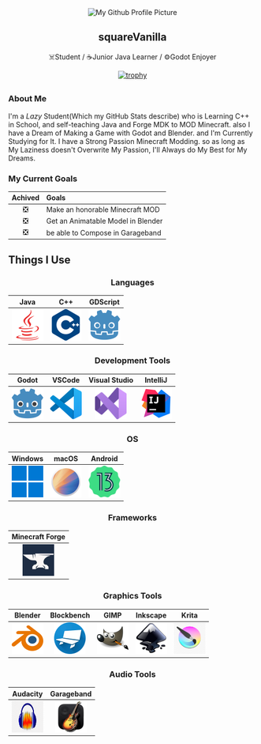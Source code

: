 <div align="center">
  <img width="121" src="assets/userProfile.png"  alt="My Github Profile Picture"/>
  <h2 align="center">squareVanilla</h2>
  <p align="center">☠️Student / ☕️Junior Java Learner / ⚙️Godot Enjoyer </p>
</div>

<div align="center">

[![trophy](https://github-profile-trophy.vercel.app/?username=gyuka08&no-bg=false&no-frame=true&theme=chalk)](https://github.com/ryo-ma/github-profile-trophy)

</div>

##

### About Me
I'm a *Lazy* Student(Which my GitHub Stats describe) who is Learning C++ in School, and self-teaching Java and Forge MDK to MOD Minecraft. also I have a Dream of Making a Game with Godot and Blender. and I'm Currently Studying for It.
I have a Strong Passion Minecraft Modding. so as long as My Laziness doesn't Overwrite My Passion, I'll Always do My Best for My Dreams.

### My Current Goals
| Achived | Goals |
|:-:|:--------------------|
|❎| Make an honorable Minecraft MOD |
|❎| Get an Animatable Model in Blender |
|❎| be able to Compose in Garageband |


## Things I Use

<div align="center">

### Languages

| Java | C++ | GDScript |
|:----:|:---:|:--------:|
|  <img src="https://github.com/devicons/devicon/blob/master/icons/java/java-plain.svg" title="Java"  alt="Java" width="64" height="64"/> |  <img src="https://github.com/devicons/devicon/blob/master/icons/cplusplus/cplusplus-plain.svg" title="Cplusplus"  alt="Cplusplus" width="64" height="64"/> | <img src="https://github.com/devicons/devicon/blob/master/icons/godot/godot-plain.svg" title="GDScript"  alt="GDScript" width="64" height="64"/> | 

### Development Tools

| Godot | VSCode | Visual Studio | IntelliJ |
|:-----:|:------:|:-------------:|:--------:|
| <img src="https://github.com/devicons/devicon/blob/master/icons/godot/godot-original.svg" title="Godot"  alt="Godot" width="64" height="64"/> | <img src="https://github.com/devicons/devicon/blob/master/icons/vscode/vscode-original.svg" title="VSCode"  alt="VSCode" width="64" height="64"/> | <img src="https://github.com/gyuka08/gyuka08/blob/main/assets/icons/Visual%20Studio/Visual%20Studio%202022.png" title="Visual Studio"  alt="Visual Studio" width="64" height="64"/> | <img src="https://github.com/devicons/devicon/blob/master/icons/intellij/intellij-original.svg" title="IntelliJ"  alt="IntelliJ" width="64" height="64"/> |

### OS
| Windows | macOS | Android |
|:-------:|:-----:|:-------:|
| <img src="https://github.com/devicons/devicon/blob/master/icons/windows11/windows11-original.svg" title="Windows"  alt="Windows" width="64" height="64"/> | <img src="https://github.com/gyuka08/gyuka08/blob/main/assets/icons/macOS/Sequoia.png" title="macOS"  alt="macOS" width="64" height="64"/> | <img src="https://github.com/gyuka08/gyuka08/blob/main/assets/icons/Android/Android%2013.png" title="Android"  alt="Android" width="64" height="64"/> |

### Frameworks
| Minecraft Forge |
|:---------------:|
| <img src="https://github.com/gyuka08/gyuka08/blob/main/assets/icons/Minecraft Forge/Forge.jpg" title="Minecraft Forge"  alt="Minecraft Forge" width="64" height="64"/> |

### Graphics Tools
| Blender | Blockbench | GIMP | Inkscape | Krita |
|:-------:|:----------:|:----:|:--------:|:-----:|
| <img src="https://github.com/devicons/devicon/blob/master/icons/blender/blender-original.svg" title="Blender"  alt="Blender" width="64" height="64"/> | <img src="https://github.com/gyuka08/gyuka08/blob/main/assets/icons/Blockbench/Blockbench.png" title="Blockbench"  alt="Blockbench" width="64" height="64"/> |<img src="https://github.com/devicons/devicon/blob/master/icons/gimp/gimp-original.svg" title="GIMP"  alt="GIMP" width="64" height="64"/> | <img src="https://github.com/devicons/devicon/blob/master/icons/inkscape/inkscape-original.svg" title="Inkscape"  alt="Inkscape" width="64" height="64"/> | <img src="https://github.com/gyuka08/gyuka08/blob/main/assets/icons/Krita/Krita.png" title="Krita"  alt="Krita" width="64" height="64"/> |

### Audio Tools
| Audacity | Garageband |
|:--------:|:----------:|
| <img src="https://github.com/gyuka08/gyuka08/blob/main/assets/icons/Audacity/Audacity.png" title="Audacity"  alt="Audacity" width="64" height="64"/> | <img src="https://github.com/gyuka08/gyuka08/blob/main/assets/icons/Garageband/Garageband%2010.4.png" title="Garageband"  alt="Garageband" width="64" height="64"/> | 
